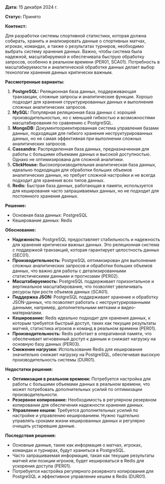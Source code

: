 **Дата:** 15 декабря 2024 г.

**Статус:** Принято

**Контекст:**

Для разработки системы спортивной статистики, которая должна собирать, хранить и анализировать данные о спортивных матчах, игроках, командах, а также о результатах турниров, необходимо выбрать систему хранения данных. Важно, чтобы система была надежной, масштабируемой и обеспечивала быструю обработку запросов, особенно в реальном времени (PER01, SCA01). Потребность в масштабируемости и аналитической обработке данных делает выбор технологии хранения данных критически важным.

**Рассмотренные варианты:**

1. **PostgreSQL:** Реляционная база данных, поддерживающая транзакции, сложные запросы и аналитические функции. Хорошо подходит для хранения структурированных данных и выполнения сложных аналитических запросов.
2. **MySQL:** Популярная реляционная база данных с хорошей производительностью, но с меньшей гибкостью и возможностями масштабирования по сравнению с PostgreSQL.
3. **MongoDB:** Документоориентированная система управления базами данных, подходящая для гибкого хранения неструктурированных данных, но не самая эффективная при выполнении сложных аналитических запросов.
4. **Cassandra:** Распределенная база данных, предназначенная для работы с большими объемами данных и высокой доступностью. Однако не оптимизирована для сложной аналитики.
5. **ClickHouse:** Высокопроизводительная аналитическая база данных, идеально подходящая для обработки больших объемов аналитических данных, но требует сложной настройки и не всегда подходит для хранения всех типов данных.
6. **Redis:** Быстрая база данных, работающая в памяти, используется для кеширования часто запрашиваемых данных, но не подходит для постоянного хранения данных.

**Решение:**

- Основная база данных: PostgreSQL
- Кеширование данных: Redis

**Обоснование:** 

- **Надежность:** PostgreSQL предоставляет стабильность и надежность для хранения критически важных данных. Это реляционная система с поддержкой транзакций, которая гарантирует целостность данных (SEC01).
- **Производительность:** PostgreSQL оптимизирован для выполнения сложных аналитических запросов и обработки больших объемов данных, что важно для работы с детализированными статистическими данными и прогнозами (PER02).
- **Масштабируемость:** PostgreSQL поддерживает горизонтальное и вертикальное масштабирование, что позволяет увеличивать ресурсы при росте объемов данных (SCA01).
- **Поддержка JSON:** PostgreSQL поддерживает хранение и обработку JSON-данных, что позволяет работать с неструктурированными данными, например, дополнительными метками и видео-материалами.
- **Кеширование:** Redis идеально подходит для хранения данных, к которым требуется быстрый доступ, таких как текущие результаты матчей, статистика игроков и команд в реальном времени (PER01).
- **Производительность:** Redis работает в оперативной памяти, что обеспечивает мгновенный доступ к данным и снижает нагрузку на основную базу данных (PER03).
- **Снижение нагрузки:** Использование Redis для кеширования значительно снижает нагрузку на PostgreSQL, обеспечивая высокую производительность системы (DUR01).

**Недостатки решения:**

- **Оптимизация в реальном времени:** Потребуется настройка для работы с большими объемами данных в реальном времени, что может потребовать дополнительных усилий по оптимизации производительности.
- **Резервное копирование:** Необходимость в регулярном резервном копировании для обеспечения надежности хранения данных.
- **Управление кешем:** Требуется дополнительных усилий по настройке и управлению кешированием. Нужно тщательно управлять сроками жизни кешированных данных и регулярно очищать устаревшие данные.

**Последствия решения:**

- Основные данные, такие как информация о матчах, игроках, командах и турнирах, будут храниться в PostgreSQL.
- Часто запрашиваемая информация, такая как текущие результаты матчей или позиции игроков, будет кешироваться в Redis для ускорения доступа (PER01).
- Потребуется настройка регулярного резервного копирования для PostgreSQL и эффективное управление кешем в Redis (DUR01).
